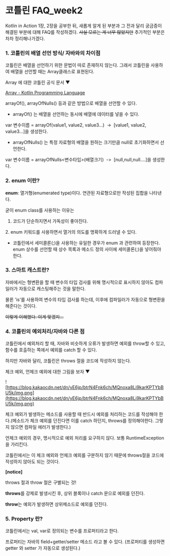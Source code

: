 # 코틀린 FAQ_week2

Kotlin in Action 1장, 2장을 공부한 뒤, 새롭게 알게 된 부분과 그 전과 달리 궁금증이 해결된 부분에 대해 FAQ를 작성하겠다. ~~사실 모르는 게 너무 많았지만~~ 추가적인 부분은 차차 정리해나가겠다.

### **1. 코틀린의 배열 선언 방식/ 자바와의 차이점**

코틀린은 배열을 선언하기 위한 문법이 따로 존재하지 않는다. 그래서 코틀린을 사용하여 배열을 선언할 때는 Array클래스로 표현된다.

Array 에 대한 코틀린 공식 문서 ▼

[Array - Kotlin Programming Language](https://kotlinlang.org/api/latest/jvm/stdlib/kotlin/-array/)

arrayOf(), arrayOfNulls() 등과 같은 방법으로 배열을 선언할 수 있다.

- arrayOf() 는 배열을 선언하는 동시에 배열에 데이터를 넣을 수 있다.

var 변수이름 = arrayOf(value1, value2, value3...)  ->  [value1, value2, value3...]을 생성한다.

- arrayOfNulls() 는 특정 자료형의 배열을 원하는 크기만큼 null로 초기화하면서 선언한다.

var 변수이름 = arrayOfNulls<변수타입>(배열크기)  ->  [null,null,null....]을 생성한다.

### **2. enum 이란?**

**enum**: 열거형(enumerated type)이다. 연관된 자료형으로만 작성된 집합을 나타낸다.

굳이 enum class를 사용하는 이유는

1. 코드가 단순하지면서 가독성이 좋아진다.

2. enum 키워드를 사용하면서 열거의 의도를 명확하게 드러낼 수 있다.

- 코틀린에서 세미콜론(;)을 사용하는 유일한 경우가 enum 과 관련하여 등장한다. enum 상수를 선언할 때 상수 목록과 메소드 정의 사이에 세미콜론(;)을 넣어줘야 한다.


### **3. 스마트 캐스트란?**

자바에서는 형변환을 할 때 변수의 타입 검사를 위해 명시적으로 표시하지 않아도 컴파일러가 자동으로 캐스팅해주는 것을 말한다.

물론 'is'를 사용하여 변수의 타입 검사를 하는데, 이후에 컴파일러가 자동으로 형변환을 해준다는 것이다.

~~이렇게 이해했다. 이게 맞겠지...~~

### **4. 코틀린의 예외처리/자바와 다른 점**

코틀린에서 예외처리 할 때, 자바와 비슷하게 오류가 발생하면 예외를 throw할 수 있고, 함수를 호출하는 쪽에서 예외를 catch 할 수 있다.

하지만 자바와 달리, 코틀린은 throws 절을 코드에 작성하지 않는다.

체크 예외, 언체크 예외에 대한 그림을 보자 ▼

![https://blog.kakaocdn.net/dn/yE6jp/btrN4Fnk6ch/MQnoxa8Li9karKPTYbBU5k/img.png](https://blog.kakaocdn.net/dn/yE6jp/btrN4Fnk6ch/MQnoxa8Li9karKPTYbBU5k/img.png)

체크 예외가 발생하는 메소드를 사용할 때 반드시 예외를 처리하는 코드를 작성해야 한다.(메소드가 체크 예외를 던진다면 이를 catch 하던지, throws를 정의해야한다. 그렇지 않으면 컴파일 에러가 발생한다.)

언체크 예외의 경우, 명시적으로 예외 처리를 요구하지 않다. 보통 RuntimeException을 가리킨다.

코틀린에서는 이 체크 예외와 언체크 예외를 구분하지 않기 때문에 throws절을 코드에 작성하지 않아도 되는 것이다.

**[notice]**

throws 절과 throw 절은 구별되는 것!

**throws**를 강제로 발생시킨 후, 상위 블록이나 catch 문으로 예외를 던진다.

**throw**는 예외가 발생하면 상위메소드로 예외를 던진다.

### **5. Property 란?**

코틀린에서는 val, var로 정의되는 변수를 프로퍼티라고 한다.

프로퍼티는 자바의 field+getter/setter 메소드 라고 볼 수 있다. (프로퍼티를 생성하면 getter 와 setter 가 자동으로 생성된다.)
